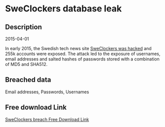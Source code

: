 # SweClockers database leak

## Description

2015-04-01

In early 2015, the Swedish tech news site <a href="http://www.sweclockers.com/nyhet/20800-sweclockers-drabbas-av-dataintrang" target="_blank" rel="noopener">SweClockers was hacked</a> and 255k accounts were exposed. The attack led to the exposure of usernames, email addresses and salted hashes of passwords stored with a combination of MD5 and SHA512.

## Breached data

Email addresses, Passwords, Usernames

## Free download Link

[SweClockers breach Free Download Link](https://tinyurl.com/2b2k277t)